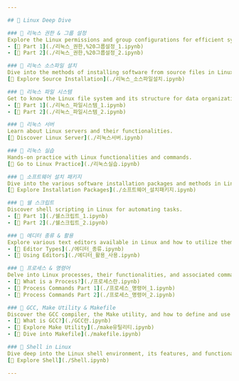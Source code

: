 ```yaml
---

## 🌟 Linux Deep Dive

### 📘 리눅스 권한 & 그룹 설정
Explore the Linux permissions and group configurations for efficient system administration.
- [🔗 Part 1](./리눅스_권한,%20그룹설정_1.ipynb)
- [🔗 Part 2](./리눅스_권한,%20그룹설정_2.ipynb)

### 📘 리눅스 소스파일 설치
Dive into the methods of installing software from source files in Linux.
[🔗 Explore Source Installation](./리눅스_소스파일설치.ipynb)

### 📘 리눅스 파일 시스템
Get to know the Linux file system and its structure for data organization.
- [🔗 Part 1](./리눅스_파일시스템_1.ipynb)
- [🔗 Part 2](./리눅스_파일시스템_2.ipynb)

### 📘 리눅스 서버
Learn about Linux servers and their functionalities.
[🔗 Discover Linux Server](./리눅스서버.ipynb)

### 📘 리눅스 실습
Hands-on practice with Linux functionalities and commands.
[🔗 Go to Linux Practice](./리눅스실습.ipynb)

### 📘 소프트웨어 설치 패키지
Dive into the various software installation packages and methods in Linux.
[🔗 Explore Installation Packages](./소프트웨어_설치패키지.ipynb)

### 📘 쉘 스크립트
Discover shell scripting in Linux for automating tasks.
- [🔗 Part 1](./쉘스크립트_1.ipynb)
- [🔗 Part 2](./쉘스크립트_2.ipynb)

### 📘 에디터 종류 & 활용
Explore various text editors available in Linux and how to utilize them.
- [🔗 Editor Types](./에디터_종류.ipynb)
- [🔗 Using Editors](./에디터_활용_사용.ipynb)

### 📘 프로세스 & 명령어
Delve into Linux processes, their functionalities, and associated commands.
- [🔗 What is a Process?](./프로세스란.ipynb)
- [🔗 Process Commands Part 1](./프로세스_명령어_1.ipynb)
- [🔗 Process Commands Part 2](./프로세스_명령어_2.ipynb)

### 📘 GCC, Make Utility & Makefile
Discover the GCC compiler, the Make utility, and how to define and use Makefiles in Linux.
- [🔗 What is GCC?](./GCC란.ipynb)
- [🔗 Explore Make Utility](./make유틸리티.ipynb)
- [🔗 Dive into Makefile](./makefile.ipynb)

### 📘 Shell in Linux
Dive deep into the Linux shell environment, its features, and functionalities.
[🔗 Explore Shell](./Shell.ipynb)

---
```

